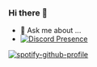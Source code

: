 ### Hi there 👋
- 💬 Ask me about ...
- [![Discord Presence](https://lanyard.cnrad.dev/api/885439540268003338)](https://discord.com/users/885439540268003338)
<!--
**Myouiii/Myouiii** is a ✨ _special_ ✨ repository because its `README.md` (this file) appears on your GitHub profile.

Here are some ideas to get you started:

- 🔭 I’m currently working on ...
- 🌱 I’m currently learning ...
- 👯 I’m looking to collaborate on ...
- 🤔 I’m looking for help with ...
- 💬 Ask me about ...
- 📫 How to reach me: ...
- 😄 Pronouns: ...
- ⚡ Fun fact: ...
-->

[![spotify-github-profile](https://spotify-github-profile.vercel.app/api/view?uid=31lhz6y3u5ootzbuxbnkndz4x2ea&cover_image=true&theme=compact&show_offline=false)](https://github.com/kittinan/spotify-github-profile)
